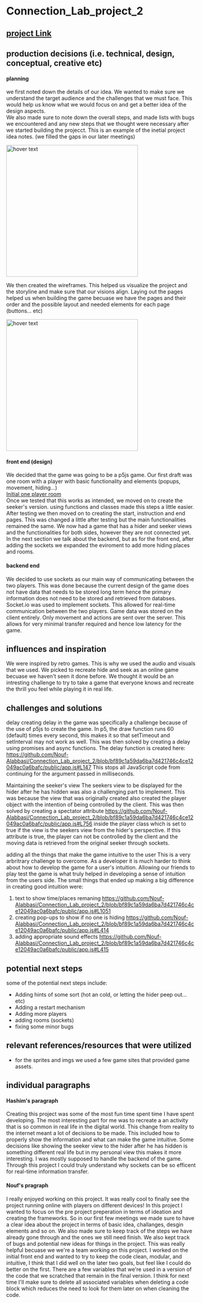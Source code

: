 # Connection_Lab_project_2
## [project Link](https://melted-sun-one.glitch.me/)
## production decisions (i.e. technical, design, conceptual, creative etc)
#### planning
we first noted down the details of our idea. We wanted to make sure we understand the target audience and the challenges that we must face. This would help us know what we would focus on and get a better idea of the design aspects.<br>
We also made sure to note down the overall steps, and made lists with bugs we encountered and any new steps that we thought were necessary after we started building the projecct.
This is an example of the inetial project idea notes. (we filled the gaps in our later meetings)
<p align="left">
  <img src="readme_imgs/idea_notes.png" width="350" title="hover text">
</p>

We then created the wireframes. This helped us visualize the project and the storyline and make sure that our visions align. Laying out the pages helped us when building the game becuase we have the pages and their order and the possible layout and needed elements for each page (buttons... etc) 
<p align="left">
  <img src="readme_imgs/wireframe.png" width="350" title="hover text">
</p>

<!-- ![wireframe](readme_imgs/wireframe.png) -->

#### front end (design)
We decided that the game was going to be a p5js game. Our first draft was one room with a player with basic functionality and elements (popups, movement, hiding...)<br>
[Initial one player room](https://editor.p5js.org/Nouf-Alabbasi/sketches/SaNU4HA9x)<br>
Once we tested that this works as intended, we moved on to create the seeker's version. using functions and classes made this steps a little easier. After testing we then moved on to creating the start, instruction and end pages. This was changed a little after testing but the main functionalities remained the same. We now had a game that has a hider and seeker views and the functionalities for both sides, however they are not connected yet. In the next section we talk about the backend, but as for the front end, after adding the sockets we expanded the eviroment to add more hiding places and rooms.

#### backend end
We decided to use sockets as our main way of communicating between the two players. This was done because the current design of the game does not have data that needs to be stored long term hence the primary information does not need to be stored and retrieved from databses. Socket.io was used to implement sockets. This allowed for real-time communication between the two players. Game data was stored on the client entirely. Only movement and actions are sent over the server. This allows for very minimal transfer required and hence low latency for the game.


## influences and inspiration
We were inspired by retro games. This is why we used the audio and visuals that we used. We picked to recreate hide and seek as an online game becuase we haven't seen it done before. We thought it would be an intresting challenge to try to take a game that everyone knows and recreate the thrill you feel while playing it in real life. 

## challenges and solutions
delay
creating delay in the game was specifically a challenge because of the use of p5js to create the game. In p5, the draw function runs 60 (default) times every second, this makes it so that setTimeout and setInterval may not work as well. This was then solved by creating a delay using promises and async functions. The delay function is created here:
https://github.com/Nouf-Alabbasi/Connection_Lab_project_2/blob/bf89c1a59da6ba7d421746c4ce12049ac0a6bafc/public/app.js#L147
This stops all JavaScript code from continuing for the argument passed in milliseconds.

Maintaining the seeker's view
The seekers view to be displayed for the hider after he has hidden was also a challenging part to implement. This was because the view that was originally created also created the player object with the intention of being controlled by the client. This was then solved by creating a spectator attribute
https://github.com/Nouf-Alabbasi/Connection_Lab_project_2/blob/bf89c1a59da6ba7d421746c4ce12049ac0a6bafc/public/app.js#L756
inside the player class which is set to true if the view is the seekers view from the hider's perspective. If this attribute is true, the player can not be controlled by the client and the moving data is retrieved from the original seeker through sockets.

adding all the things that make the game intuitive to the user
  This is a very arbritrary challenge to overcome. As a developer it is much harder to think about how to develop the game for a user's intuition. Allowing our friends to play test the game is what truly helped in developing a sense of intuition from the users side. The small things that ended up making a big difference in creating good intuition were:
  1. text to show time/places remaning
  https://github.com/Nouf-Alabbasi/Connection_Lab_project_2/blob/bf89c1a59da6ba7d421746c4ce12049ac0a6bafc/public/app.js#L1051
  2. creating pop-ups to show if no one is hiding
  https://github.com/Nouf-Alabbasi/Connection_Lab_project_2/blob/bf89c1a59da6ba7d421746c4ce12049ac0a6bafc/public/app.js#L414
  3. adding appropriate sound effects
  https://github.com/Nouf-Alabbasi/Connection_Lab_project_2/blob/bf89c1a59da6ba7d421746c4ce12049ac0a6bafc/public/app.js#L415
  
## potential next steps
some of the potential next steps include:
* Adding hints of some sort (hot an cold, or letting the hider peep out... etc)
* Adding a restart mechanism
* Adding more players
* adding rooms (sockets)
* fixing some minor bugs

## relevant references/resources that were utilized
* for the sprites and imgs we used a few game sites that provided game assets.

## individual paragraphs
<!--- I think we write about our contributions and our experience ??)-->
#### Hashim's paragraph
Creating this project was some of the most fun time spent time I have spent developing. The most interesting part for me was to recreate a an activity that is so common in real life in the digital world. This change from reality to the internet meant a lot of decisions to be made. This included how to properly show the information and what can make the game intuitive. Some decisions like showing the seeker view to the hider after he has hidden is something different real life but in my personal view this makes it more interesting. I was mostly supposed to handle the backend of the game. Through this project I could truly understand why sockets can be so efficent for real-time information transfer.
#### Nouf's pragraph
I really enjoyed working on this project. It was really cool to finally see the project running online with players on different devices! In this project I wanted to focus on the pre project preperation in terms of ideation and creating the frameworks. So in our first few meetings we made sure to have a clear idea about the project in terms of basic idea, challanges, desgin elements and so on. We also made sure to keep track of the steps we have already gone through and the ones we still need finish. We also kept track of bugs and potential new ideas for things in the project. This was really helpful becuase we we're a team working on this project. I worked on the initial front end and wanted to try to keep the code clean, modular, and intuitive, I think that I did well on the later two goals, but feel like I could do better on the first. There are a few variables that we're used in a version of the code that we scratched that remain in the final version. I think for next time I'll make sure to delete all associated variables when deleting a code block which reduces the need to look for them later on when cleaning the code.
